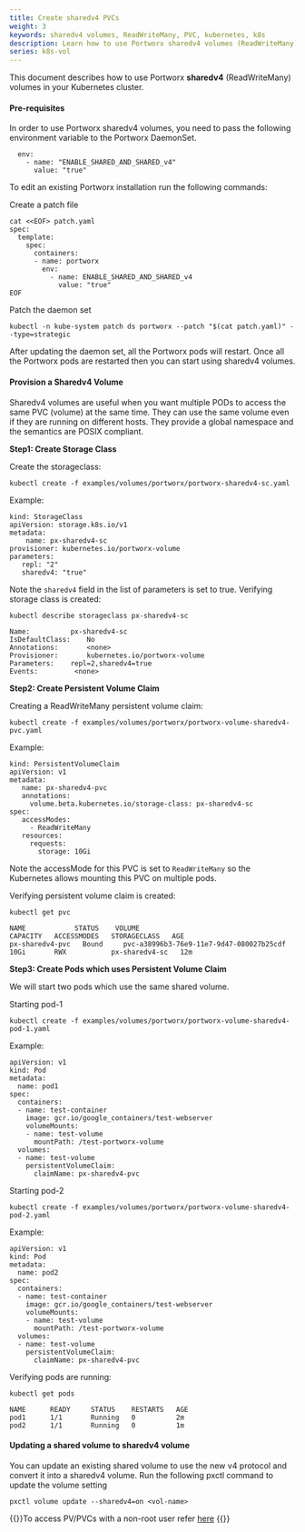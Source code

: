 ```yaml
---
title: Create sharedv4 PVCs
weight: 3
keywords: sharedv4 volumes, ReadWriteMany, PVC, kubernetes, k8s
description: Learn how to use Portworx sharedv4 volumes (ReadWriteMany) in your Kubernetes cluster.
series: k8s-vol
---
```


This document describes how to use Portworx **sharedv4** (ReadWriteMany) volumes in your Kubernetes cluster.

#### Pre-requisites

In order to use Portworx sharedv4 volumes, you need to pass the following environment variable to the Portworx DaemonSet.

```text
  env:
    - name: "ENABLE_SHARED_AND_SHARED_v4"
      value: "true"
```

To edit an existing Portworx installation run the following commands:

Create a patch file

```text
cat <<EOF> patch.yaml
spec:
  template:
    spec:
      containers:
      - name: portworx
        env:
          - name: ENABLE_SHARED_AND_SHARED_v4
            value: "true"
EOF
```

Patch the daemon set

```text
kubectl -n kube-system patch ds portworx --patch "$(cat patch.yaml)" --type=strategic
```

After updating the daemon set, all the Portworx pods will restart. Once all the Portworx pods are restarted then you can start using sharedv4 volumes.

#### Provision a Sharedv4 Volume

Sharedv4 volumes are useful when you want multiple PODs to access the same PVC \(volume\) at the same time. They can use the same volume even if they are running on different hosts. They provide a global namespace and the semantics are POSIX compliant.

**Step1: Create Storage Class**

Create the storageclass:

```text
kubectl create -f examples/volumes/portworx/portworx-sharedv4-sc.yaml
```

Example:

```text
kind: StorageClass
apiVersion: storage.k8s.io/v1
metadata:
    name: px-sharedv4-sc
provisioner: kubernetes.io/portworx-volume
parameters:
   repl: "2"
   sharedv4: "true"
```

Note the `sharedv4` field in the list of parameters is set to true. Verifying storage class is created:

```text
kubectl describe storageclass px-sharedv4-sc
```

```output
Name:	  	   px-sharedv4-sc
IsDefaultClass:	   No
Annotations:	   <none>
Provisioner:	   kubernetes.io/portworx-volume
Parameters:	   repl=2,sharedv4=true
Events:			<none>
```

**Step2: Create Persistent Volume Claim**

Creating a ReadWriteMany persistent volume claim:

```text
kubectl create -f examples/volumes/portworx/portworx-volume-sharedv4-pvc.yaml
```

Example:

```text
kind: PersistentVolumeClaim
apiVersion: v1
metadata:
   name: px-sharedv4-pvc
   annotations:
     volume.beta.kubernetes.io/storage-class: px-sharedv4-sc
spec:
   accessModes:
     - ReadWriteMany
   resources:
     requests:
       storage: 10Gi
```

Note the accessMode for this PVC is set to `ReadWriteMany` so the Kubernetes allows mounting this PVC on multiple pods.

Verifying persistent volume claim is created:

```text
kubectl get pvc
```

```output
NAME            STATUS    VOLUME                                   CAPACITY   ACCESSMODES   STORAGECLASS   AGE
px-sharedv4-pvc   Bound     pvc-a38996b3-76e9-11e7-9d47-080027b25cdf 10Gi       RWX           px-sharedv4-sc   12m

```

**Step3: Create Pods which uses Persistent Volume Claim**

We will start two pods which use the same shared volume.

Starting pod-1

```text
kubectl create -f examples/volumes/portworx/portworx-volume-sharedv4-pod-1.yaml
```

Example:

```text
apiVersion: v1
kind: Pod
metadata:
  name: pod1
spec:
  containers:
  - name: test-container
    image: gcr.io/google_containers/test-webserver
    volumeMounts:
    - name: test-volume
      mountPath: /test-portworx-volume
  volumes:
  - name: test-volume
    persistentVolumeClaim:
      claimName: px-sharedv4-pvc
```

Starting pod-2

```text
kubectl create -f examples/volumes/portworx/portworx-volume-sharedv4-pod-2.yaml
```

Example:

```text
apiVersion: v1
kind: Pod
metadata:
  name: pod2
spec:
  containers:
  - name: test-container
    image: gcr.io/google_containers/test-webserver
    volumeMounts:
    - name: test-volume
      mountPath: /test-portworx-volume
  volumes:
  - name: test-volume
    persistentVolumeClaim:
      claimName: px-sharedv4-pvc
```

Verifying pods are running:

```text
kubectl get pods
```

```output
NAME      READY     STATUS    RESTARTS   AGE
pod1      1/1       Running   0          2m
pod2      1/1       Running   0          1m
```

#### Updating a shared volume to sharedv4 volume

You can update an existing shared volume to use the new v4 protocol and convert it into a sharedv4 volume. Run the following pxctl command to update the volume setting

```text
pxctl volume update --sharedv4=on <vol-name>
```

{{<info>}}To access PV/PVCs with a non-root user refer [here](/portworx-install-with-kubernetes/storage-operations/create-pvcs/access-via-non-root-users)
{{</info>}}
